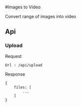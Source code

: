#Images to Video

Convert range of images into video


## Api

### Upload

Request
~~~ req
Url : /api/upload
~~~

Response
~~~ res
{
    files: [
        ...
    ]
}
~~~


